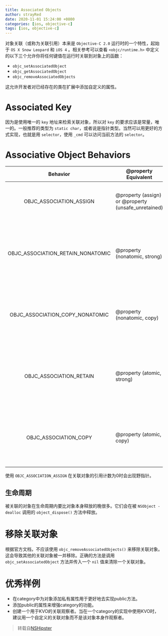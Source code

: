 ```yaml
---
title: Associated Objects
author: strayRed
date: 2020-11-01 15:24:00 +0800
categories: [ios, objective-c]
tags: [ios, objective-c]
---
```

对象关联（或称为关联引用）本来是 `Objective-C 2.0` 运行时的一个特性，起始于 `OS X Snow Leopard` 和 `iOS 4` 。相关参考可以查看  `<objc/runtime.h>`  中定义的以下三个允许你将任何键值在运行时关联到对象上的函数：

- `objc_setAssociatedObject`
- `objc_getAssociatedObject`
- `objc_removeAssociatedObjects`

这允许开发者对已经存在的类在扩展中添加自定义的属性。

# Associated Key

因为是使用唯一的 `key` 地址来检索关联对象，所以对 `key` 的要求应该是常量，唯一的。一般推荐的类型为 `static char`，或者说是指针类型。当然可以用更好的方式实现，也就是用 `selector`，使用 `_cmd` 可以访问当前方法的 `selector`。

# Associative Object Behaviors

|           **Behavior**            | @property **Equivalent**                            | **Description**                                              |
| :-------------------------------: | ----------------------------------------------------- | ------------------------------------------------------------ |
|      OBJC_ASSOCIATION_ASSIGN      | @property (assign) or @property (unsafe_unretained) | Specifies a weak(unsafe) reference to the associated object. |
| OBJC_ASSOCIATION_RETAIN_NONATOMIC | @property (nonatomic, strong)                         | Specifies a strong reference to the associated object, and that the association is not made atomically. |
|  OBJC_ASSOCIATION_COPY_NONATOMIC  | @property (nonatomic, copy)                           | Specifies that the associated object is copied, and that the association is not made atomically. |
|      OBJC_ASSOCIATION_RETAIN      | @property (atomic, strong)                            | Specifies a strong reference to the associated object, and that the association is made atomically. |
|       OBJC_ASSOCIATION_COPY       | @property (atomic, copy)                              | Specifies that the associated object is copied, and that the association is made atomically. |

使用 `OBJC_ASSOCIATION_ASSIGN` 在关联对象的引用计数为0时会出现野指针。
## 生命周期

被关联的对象在生命周期内要比对象本身释放的晚很多。它们会在被 `NSObject -dealloc` 调用的 `object_dispose()` 方法中释放。

# 移除关联对象

根据官方文档，不应该使用 `objc_removeAssociatedObjects()` 来移除关联对象。这会导致其他的关联对象被一并移除。正确的方法是调用 `objc_setAssociatedObject` 方法并传入一个 `nil` 值来清除一个关联对象。

# 优秀样例

- 在category中为对象添加私有属性用于更好地去实现public方法。
- 添加public的属性来增强category的功能。
- 创建一个用于KVO的关联观察者。当在一个category的实现中使用KVO时，建议用一个自定义的关联对象而不是该对象本身作观察者。

> 转载自[NSHipster](https://nshipster.com/associated-objects/)